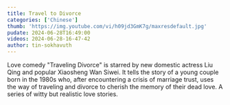 ```yaml
---
title: Travel to Divorce
categories: ['Chinese']
thumb: 'https://img.youtube.com/vi/h09jd3GmK7g/maxresdefault.jpg'
pudate: 2024-06-28T16:49:00
videos: 2024-06-28-16-47-42
author: tin-sokhavuth
---
```

Love comedy "Traveling Divorce" is starred by new domestic actress Liu Qing and popular Xiaosheng Wan Siwei. It tells the story of a young couple born in the 1980s who, after encountering a crisis of marriage trust, uses the way of traveling and divorce to cherish the memory of their dead love. A series of witty but realistic love stories.